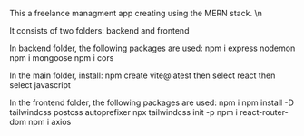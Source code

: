This a freelance managment app creating using the MERN stack. \n

It consists of two folders: backend and frontend

In backend folder, the following packages are used:
npm i express nodemon
npm i mongoose
npm i cors

In the main folder, install:
npm create vite@latest
then select react
then select javascript

In the frontend folder, the following packages are used:
npm i
npm install -D tailwindcss postcss autoprefixer
npx tailwindcss init -p
npm i react-router-dom
npm i axios 
 
 
